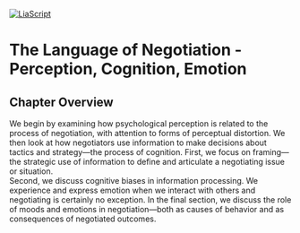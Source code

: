 <!--

author:   Dr. Mark Jacob
email:
version:  0.0.1
language: en
narrator: UK English Female
comment: The Language of Negotiation 06
icon: ./img/WBM_orig_RGB.jpg

-->

[![LiaScript](https://raw.githubusercontent.com/LiaScript/LiaScript/master/badges/course.svg)](https://liascript.github.io/course/?https://github.com/markjjacob/Negotiation/blob/main/TLON_Lecture_06.md)

# The Language of Negotiation - Perception, Cognition, Emotion

## Chapter Overview

We begin by examining how psychological perception is related to the process of negotiation, with attention to forms of perceptual distortion. 
We then look at how negotiators use information to make decisions about tactics and strategy—the process of cognition. 
First, we focus on framing—the strategic use of information to define and articulate a negotiating issue or situation.  
Second, we discuss cognitive biases in information processing. 
We experience and express emotion when we interact with others and negotiating is certainly no exception.
In the final section, we discuss the role of moods and emotions in negotiation—both as causes of behavior and as consequences of negotiated outcomes.
